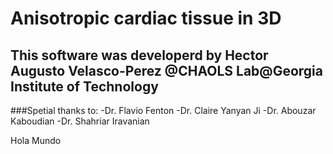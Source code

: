 # Anisotropic cardiac tissue in 3D

## This software was developerd by Hector Augusto Velasco-Perez @CHAOLS Lab@Georgia Institute of Technology

###Spetial thanks to:
-Dr. Flavio Fenton
-Dr. Claire Yanyan Ji
-Dr. Abouzar Kaboudian
-Dr. Shahriar Iravanian

Hola Mundo
